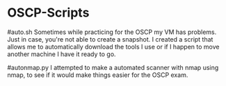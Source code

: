 # OSCP-Scripts

#auto.sh
Sometimes while practicing for the OSCP my VM has problems. Just in case, you're not able to create a snapshot. I created a script that allows me to automatically download the tools I use or if I happen to move another machine I have it ready to go.

#autonmap.py
I attempted to make a automated scanner with nmap using nmap, to see if it would make things easier for the OSCP exam. 
